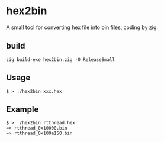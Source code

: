 # hex2bin
A small tool for converting hex file into bin files, coding by zig.

## build

```
zig build-exe hex2bin.zig -O ReleaseSmall
```

## Usage

```
$ > ./hex2bin xxx.hex
```

## Example

```
$ > ./hex2bin rtthread.hex
=> rtthread_0x10000.bin
=> rtthread_0x100a150.bin
```

